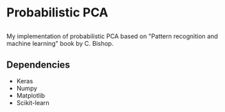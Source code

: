 # Probabilistic PCA
##
My implementation of probabilistic PCA based on "Pattern recognition and machine learning" book by C. Bishop.


## Dependencies
- Keras
- Numpy
- Matplotlib
- Scikit-learn